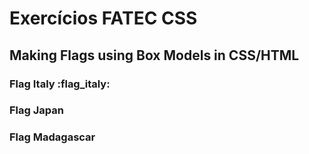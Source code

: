 # Exercícios FATEC CSS

## Making Flags using Box Models in CSS/HTML 

### Flag Italy 	:flag_italy:

### Flag Japan

### Flag Madagascar 
